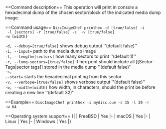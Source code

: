 ==Command description==
This operation will print in console a hexadecimal dump of the chosen sector/block of the indicated media dump image.

==Command usage==
<code>DiscImageChef printhex -d [true/false] -i <dump> -l [sectors] -r [true/false] -s <starting sector> -v [true/false] -w [width]</code>

<code>-d, --debug=[true/false]</code> shows debug output ''(default false)''<br />
<code>-i, --input=<dump></code> path to the media dump image<br />
<code>-l, --length=[sectors]</code> how many sectors to print ''(default 1)''<br />
<code>-r, --long-sectors=[true/false]</code> if hex print should include all [[Sector-Tags|sector tags]] stored in the media dump ''(default false)''<br />
<code>-s, --start=<starting sector></code> starts the hexadecimal printing from this sector<br />
<code>-v, --verbose=[true/false]</code> shows verbose output ''(default false)''<br />
<code>-w, --width=[width]</code> how width, in characters, should the print be before creating a new line ''(default 32)''

==Example==
<code>DiscImageChef printhex -i mydisc.cue -s 15 -l 30 -r -w 64</code>

==Operating system support==
{|
| FreeBSD
| Yes
|-
| macOS
| Yes
|-
| Linux
| Yes
|-
| Windows
| Yes
|}
